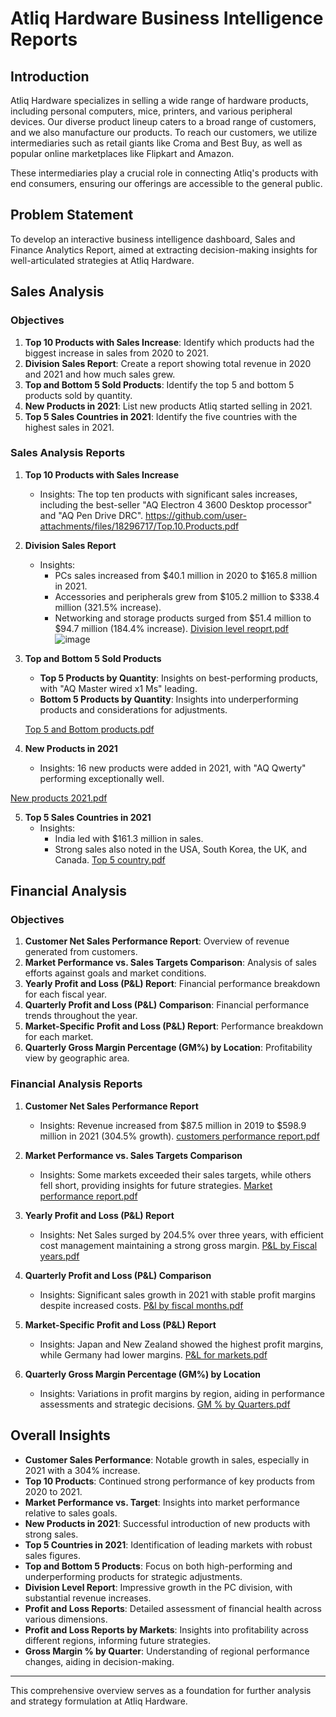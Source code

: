 # Atliq Hardware Business Intelligence Reports

## Introduction
Atliq Hardware specializes in selling a wide range of hardware products, including personal computers, mice, printers, and various peripheral devices. Our diverse product lineup caters to a broad range of customers, and we also manufacture our products. To reach our customers, we utilize intermediaries such as retail giants like Croma and Best Buy, as well as popular online marketplaces like Flipkart and Amazon.

These intermediaries play a crucial role in connecting Atliq's products with end consumers, ensuring our offerings are accessible to the general public.

## Problem Statement
To develop an interactive business intelligence dashboard, Sales and Finance Analytics Report, aimed at extracting decision-making insights for well-articulated strategies at Atliq Hardware.

## Sales Analysis

### Objectives
1. **Top 10 Products with Sales Increase**: Identify which products had the biggest increase in sales from 2020 to 2021.
2. **Division Sales Report**: Create a report showing total revenue in 2020 and 2021 and how much sales grew.
3. **Top and Bottom 5 Sold Products**: Identify the top 5 and bottom 5 products sold by quantity.
4. **New Products in 2021**: List new products Atliq started selling in 2021.
5. **Top 5 Sales Countries in 2021**: Identify the five countries with the highest sales in 2021.

### Sales Analysis Reports

1. **Top 10 Products with Sales Increase**
   - Insights: The top ten products with significant sales increases, including the best-seller "AQ Electron 4 3600 Desktop processor" and "AQ Pen Drive DRC".
https://github.com/user-attachments/files/18296717/Top.10.Products.pdf



     

2. **Division Sales Report**
   - Insights: 
     - PCs sales increased from $40.1 million in 2020 to $165.8 million in 2021.
     - Accessories and peripherals grew from $105.2 million to $338.4 million (321.5% increase).
     - Networking and storage products surged from $51.4 million to $94.7 million (184.4% increase).
      [Division level reoprt.pdf](https://github.com/user-attachments/files/18296720/Division.level.reoprt.pdf)
      ![image](https://github.com/user-attachments/assets/6f994ed0-d1a5-42d6-b0ed-569967bcccb5)

3. **Top and Bottom 5 Sold Products**
   - **Top 5 Products by Quantity**: Insights on best-performing products, with "AQ Master wired x1 Ms" leading.
   - **Bottom 5 Products by Quantity**: Insights into underperforming products and considerations for adjustments.

   [Top 5 and Bottom products.pdf](https://github.com/user-attachments/files/18296721/Top.5.and.Bottom.products.pdf)


4. **New Products in 2021**
   - Insights: 16 new products were added in 2021, with "AQ Qwerty" performing exceptionally well.
   
[New products 2021.pdf](https://github.com/user-attachments/files/18296723/New.products.2021.pdf)

5. **Top 5 Sales Countries in 2021**
   - Insights: 
     - India led with $161.3 million in sales.
     - Strong sales also noted in the USA, South Korea, the UK, and Canada.
   [Top 5 country.pdf](https://github.com/user-attachments/files/18296724/Top.5.country.pdf)


## Financial Analysis

### Objectives
1. **Customer Net Sales Performance Report**: Overview of revenue generated from customers.
2. **Market Performance vs. Sales Targets Comparison**: Analysis of sales efforts against goals and market conditions.
3. **Yearly Profit and Loss (P&L) Report**: Financial performance breakdown for each fiscal year.
4. **Quarterly Profit and Loss (P&L) Comparison**: Financial performance trends throughout the year.
5. **Market-Specific Profit and Loss (P&L) Report**: Performance breakdown for each market.
6. **Quarterly Gross Margin Percentage (GM%) by Location**: Profitability view by geographic area.

### Financial Analysis Reports

1. **Customer Net Sales Performance Report**
   - Insights: Revenue increased from $87.5 million in 2019 to $598.9 million in 2021 (304.5% growth).
     [customers performance report.pdf](https://github.com/user-attachments/files/18296729/customers.performance.report.pdf)


2. **Market Performance vs. Sales Targets Comparison**
   - Insights: Some markets exceeded their sales targets, while others fell short, providing insights for future strategies.
     [Market performance report.pdf](https://github.com/user-attachments/files/18296731/Market.performance.report.pdf)


3. **Yearly Profit and Loss (P&L) Report**
   - Insights: Net Sales surged by 204.5% over three years, with efficient cost management maintaining a strong gross margin.
     [P&L by Fiscal years.pdf](https://github.com/user-attachments/files/18296732/P.L.by.Fiscal.years.pdf)


4. **Quarterly Profit and Loss (P&L) Comparison**
   - Insights: Significant sales growth in 2021 with stable profit margins despite increased costs.
     [P&l by fiscal months.pdf](https://github.com/user-attachments/files/18296735/P.l.by.fiscal.months.pdf)


5. **Market-Specific Profit and Loss (P&L) Report**
   - Insights: Japan and New Zealand showed the highest profit margins, while Germany had lower margins.
     [P&L for markets.pdf](https://github.com/user-attachments/files/18296738/P.L.for.markets.pdf)


6. **Quarterly Gross Margin Percentage (GM%) by Location**
   - Insights: Variations in profit margins by region, aiding in performance assessments and strategic decisions.
     [GM % by Quarters.pdf](https://github.com/user-attachments/files/18296740/GM.by.Quarters.pdf)


## Overall Insights
- **Customer Sales Performance**: Notable growth in sales, especially in 2021 with a 304% increase.
- **Top 10 Products**: Continued strong performance of key products from 2020 to 2021.
- **Market Performance vs. Target**: Insights into market performance relative to sales goals.
- **New Products in 2021**: Successful introduction of new products with strong sales.
- **Top 5 Countries in 2021**: Identification of leading markets with robust sales figures.
- **Top and Bottom 5 Products**: Focus on both high-performing and underperforming products for strategic adjustments.
- **Division Level Report**: Impressive growth in the PC division, with substantial revenue increases.
- **Profit and Loss Reports**: Detailed assessment of financial health across various dimensions.
- **Profit and Loss Reports by Markets**: Insights into profitability across different regions, informing future strategies.
- **Gross Margin % by Quarter**: Understanding of regional performance changes, aiding in decision-making.

---

This comprehensive overview serves as a foundation for further analysis and strategy formulation at Atliq Hardware.

